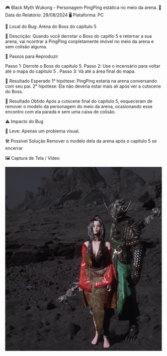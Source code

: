 🎮 Black Myth Wukong - Personagem PingPing estática no meio da arena.
📅 Data do Relatório: 29/08/2024
🖥️ Plataforma: PC 

📍 Local do Bug: Arena do Boss do capítulo 5  

📝 Descrição: Quando você derrotar o Boss do capitlo 5 e retornar a sua arena, vai ncontrar a PingPing conpletamente imóvel no meio da arena e sem colisão alguma.

🔄 Passos para Reproduzir 

Passo 1: Derrote o Boss do capítulo 5.
Passo 2: Use o incensário para voltar até o mapa do capítulo 5 .
Passo 3: Vá até a área final do mapa.


🎯 Resultado Esperado 
  1° hipótese: PingPing estaria na arena conversando com seu pai.
  2° hipótese: Ela não deveria estar mais ali após ver a cutscene do Boss.
  
🚨 Resultado Obtido 
Após a cutscene final do capítulo 5, esqueceram de remover o modelo da personagem do meio da arena, ocasionando esse encontro com ela parada e sem uma caixa de colisão.


⚠ Impacto do Bug 

🔹 Leve: Apenas um problema visual. 

🛠 Possível Solução 
Remover o modelo dela da arena após o capitulo 5 se encerrar

🖼️ Captura de Tela / Vídeo 

![PingPing Estatica no meio da arena](https://github.com/Pedr0-Raposo/Portfolio_Beta_Tester/blob/main/Bugs%20Relatados/imagens/%5BBMW%5D-PingPingStatic.png) 
